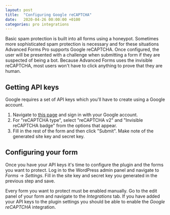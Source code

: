 ```yaml
---
layout: post
title:  "Configuring Google reCAPTCHA"
date:   2020-04-26 00:00:00 +0100
categories: pro integrations
---
```


Basic spam protection is built into all forms using a honeypot. Sometimes more sophisticated spam protection is necessary and for these situations Advanced Forms Pro supports Google reCAPTCHA. Once configured, the user will be presented with a challenge when submitting a form if they are suspected of being a bot. Because Advanced Forms uses the invisible reCAPTCHA, most users won't have to click anything to prove that they are human.

## Getting API keys

Google requires a set of API keys which you'll have to create using a Google account.

1. Navigate to [this page](https://www.google.com/recaptcha/admin/create) and sign in with your Google account.
2. For "reCAPTCHA type", select "reCAPTCHA v2" and "Invisible reCAPTCHA badge" from the options that appear.
3. Fill in the rest of the form and then click "Submit". Make note of the generated site key and secret key.

## Configuring your form

Once you have your API keys it's time to configure the plugin and the forms you want to protect. Log in to the WordPress admin panel and navigate to *Forms* → *Settings*. Fill in the site key and secret key you generated in the previous step and save.

Every form you want to protect must be enabled manually. Go to the edit panel of your form and navigate to the *Integrations* tab. If you have added your API keys to the plugin settings you should be able to enable the *Google reCAPTCHA* integration.